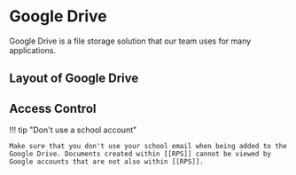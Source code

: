 # Google Drive

Google Drive is a file storage solution that our team uses for many applications.

## Layout of Google Drive

## Access Control

!!! tip "Don't use a school account"

    Make sure that you don't use your school email when being added to the Google Drive. Documents created within [[RPS]] cannot be viewed by Google accounts that are not also within [[RPS]].
